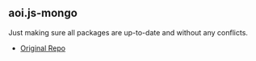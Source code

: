 ## aoi.js-mongo
Just making sure all packages are up-to-date and without any conflicts.
- [Original Repo](https://github.com/Faf4a/aoi.mongo)
